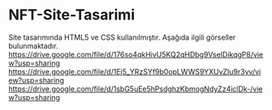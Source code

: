 # NFT-Site-Tasarimi
Site tasarımında HTML5 ve CSS kullanılmıştır. Aşağıda ilgili görseller bulunmaktadır.
https://drive.google.com/file/d/176so4qkHivU5KQ2qHDbg9VseIDikqgP8/view?usp=sharing 
https://drive.google.com/file/d/1Ej5_YRzSYf9b0opLWWS9YXUvZIu9r3yv/view?usp=sharing
https://drive.google.com/file/d/1sbG5uEe5hPsdghzKbmogNdyZz4iclDk-/view?usp=sharing
